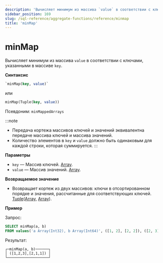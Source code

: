 ```yaml
---
description: 'Вычисляет минимум из массива `value` в соответствии с ключами, указанными в массиве `key`.'
sidebar_position: 169
slug: /sql-reference/aggregate-functions/reference/minmap
title: 'minMap'
---
```



# minMap

Вычисляет минимум из массива `value` в соответствии с ключами, указанными в массиве `key`.

**Синтаксис**

```sql
`minMap(key, value)`
```
или
```sql
minMap(Tuple(key, value))
```

Псевдоним: `minMappedArrays`

:::note
- Передача кортежа массивов ключей и значений эквивалентна передаче массива ключей и массива значений.
- Количество элементов в `key` и `value` должно быть одинаковым для каждой строки, которая суммируется.
:::

**Параметры**

- `key` — Массив ключей. [Array](../../data-types/array.md).
- `value` — Массив значений. [Array](../../data-types/array.md).

**Возвращаемое значение**

- Возвращает кортеж из двух массивов: ключи в отсортированном порядке и значения, рассчитанные для соответствующих ключей. [Tuple](../../data-types/tuple.md)([Array](../../data-types/array.md), [Array](../../data-types/array.md)).

**Пример**

Запрос:

```sql
SELECT minMap(a, b)
FROM values('a Array(Int32), b Array(Int64)', ([1, 2], [2, 2]), ([2, 3], [1, 1]))
```

Результат:

```text
┌─minMap(a, b)──────┐
│ ([1,2,3],[2,1,1]) │
└───────────────────┘
```
